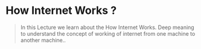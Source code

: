 # How Internet Works ?

> In this Lecture we learn about the How Internet Works. Deep meaning to understand the concept of working of internet from one machine to another machine..